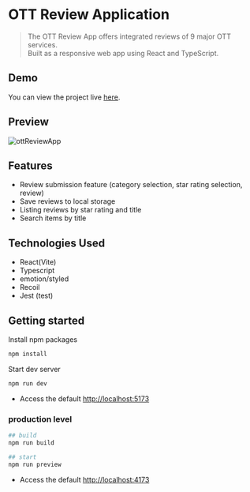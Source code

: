# OTT Review Application

> The OTT Review App offers integrated reviews of 9 major OTT services. <br>
> Built as a responsive web app using React and TypeScript.

## Demo

You can view the project live [here](https://kayoungkimjs.github.io/ott-review-app/).

## Preview

![ottReviewApp](https://github.com/Kayoungkimjs/various-charts/assets/83155239/a02c9849-4905-49e7-91ef-a870b854d4db)

## Features

- Review submission feature (category selection, star rating selection, review)
- Save reviews to local storage
- Listing reviews by star rating and title
- Search items by title

## Technologies Used

- React(Vite)
- Typescript
- emotion/styled
- Recoil
- Jest (test)

## Getting started

Install npm packages

```bash
npm install
```

Start dev server

```bash
npm run dev
```

- Access the default <http://localhost:5173>

### production level

```bash
## build
npm run build

## start
npm run preview
```

- Access the default <http://localhost:4173>
